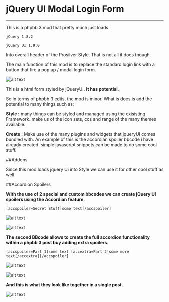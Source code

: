 jQuery UI Modal Login Form
==========================

----------


This is a phpbb 3 mod that pretty much just loads :

`jQuery 1.8.2`

`jQuery UI 1.9.0`

Into overall header of the Prosilver Style. That is not all it does though.

The main function of this mod is to replace the standard login link with a button that fire a pop up / modal
login form.

![alt text](https://raw.github.com/randomessence/jqueryUIloginphpbb3mod/master/contrib/examples/form.png)

This is a html form styled by jQueryUI. **It has potential**. 

So in terms of phpbb 3 edits, the mod is minor. What is does is add the potential to many things such as:

**Style :** many things can be styled and managed using the exisisting Framework. make us of the icon sets, ccs and range of the many themes available.

**Create :** Make use of the many plugins and widgets that jqueryUI comes bundled with. An example of this is the accordian spoiler bbcode i have already created. simple javascript snippets can be made to do some cool stuff.

##Addons

Since this mod loads jquery Ui into Style we can use it for other cool stuff as well. 

##Accordion Spoilers

**With the use of 2 special and custom bbcodes we can create jQuery UI spoilers using the Accordian feature.**

`[accspoiler=Secret Stuff]some text[/accspoiler]`

![alt text](https://raw.github.com/randomessence/jqueryUIloginphpbb3mod/master/contrib/examples/spoiler1.png)

![alt text](https://raw.github.com/randomessence/jqueryUIloginphpbb3mod/master/contrib/examples/spoiler2.png)

**The second BBcode allows to create the full accordion functionality within a phpbb 3 post buy adding extra spoilers.**

`[accspoiler=Part 1]some text [accextra=Part 2]some more text[/accextra][/accspoiler]`

![alt text](https://raw.github.com/randomessence/jqueryUIloginphpbb3mod/master/contrib/examples/extra1.png)

![alt text](https://raw.github.com/randomessence/jqueryUIloginphpbb3mod/master/contrib/examples/extra2.png)

**And this is what they look like together in a single post.**

![alt text](https://raw.github.com/randomessence/jqueryUIloginphpbb3mod/master/contrib/examples/full.png)